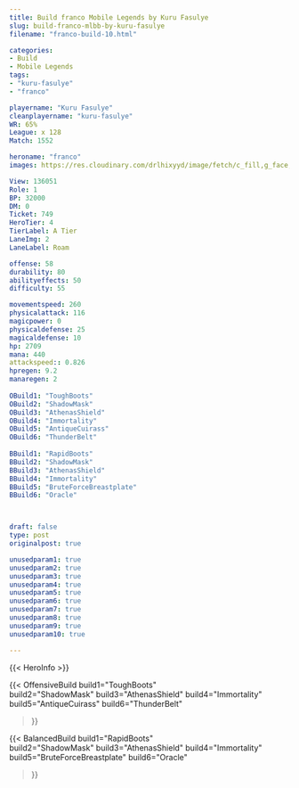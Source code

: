 ```yaml
---
title: Build franco Mobile Legends by Kuru Fasulye
slug: build-franco-mlbb-by-kuru-fasulye
filename: "franco-build-10.html"

categories: 
- Build 
- Mobile Legends
tags: 
- "kuru-fasulye"
- "franco"

playername: "Kuru Fasulye"
cleanplayername: "kuru-fasulye"
WR: 65%
League: x 128
Match: 1552 

heroname: "franco"
images: https://res.cloudinary.com/drlhixyyd/image/fetch/c_fill,g_face,f_auto/https://cdn2-build.mobagenie.my.id/p/images/banner/full/franco.jpg

View: 136051 
Role: 1 
BP: 32000
DM: 0 
Ticket: 749 
HeroTier: 4 
TierLabel: A Tier 
LaneImg: 2
LaneLabel: Roam

offense: 58 
durability: 80 
abilityeffects: 50 
difficulty: 55 

movementspeed: 260
physicalattack: 116
magicpower: 0
physicaldefense: 25
magicaldefense: 10
hp: 2709
mana: 440
attackspeed:: 0.826
hpregen: 9.2
manaregen: 2
 
OBuild1: "ToughBoots"  
OBuild2: "ShadowMask" 
OBuild3: "AthenasShield" 
OBuild4: "Immortality" 
OBuild5: "AntiqueCuirass" 
OBuild6: "ThunderBelt" 
 
BBuild1: "RapidBoots"  
BBuild2: "ShadowMask" 
BBuild3: "AthenasShield" 
BBuild4: "Immortality" 
BBuild5: "BruteForceBreastplate" 
BBuild6: "Oracle"



draft: false
type: post
originalpost: true

unusedparam1: true
unusedparam2: true
unusedparam3: true
unusedparam4: true
unusedparam5: true
unusedparam6: true
unusedparam7: true
unusedparam8: true
unusedparam9: true
unusedparam10: true

---
```


{{< HeroInfo >}} 

{{< OffensiveBuild 
build1="ToughBoots"  
build2="ShadowMask" 
build3="AthenasShield" 
build4="Immortality" 
build5="AntiqueCuirass" 
build6="ThunderBelt" 
 >}} 

{{< BalancedBuild 
build1="RapidBoots"  
build2="ShadowMask" 
build3="AthenasShield" 
build4="Immortality" 
build5="BruteForceBreastplate" 
build6="Oracle" 
 >}}

